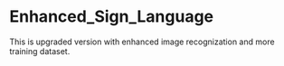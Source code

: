 # Enhanced_Sign_Language
This is upgraded version with enhanced image recognization and more training dataset.
